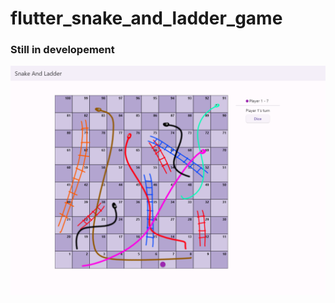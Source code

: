 # flutter_snake_and_ladder_game

### Still in developement

<img src="flutter_01.png" alt="drawing" width="600"/>
